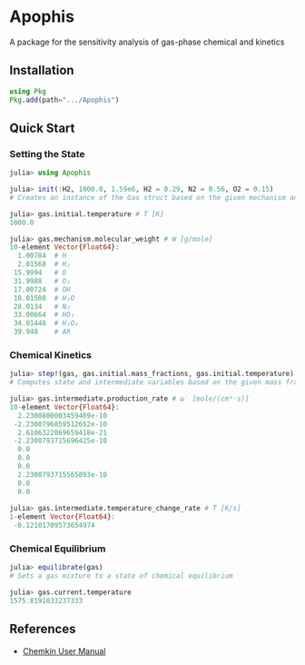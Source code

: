 # Apophis
A package for the sensitivity analysis of gas-phase chemical and kinetics

## Installation
```julia
using Pkg
Pkg.add(path=".../Apophis")
```
## Quick Start
### Setting the State
```julia
julia> using Apophis

julia> init(:H2, 1000.0, 1.59e6, H2 = 0.29, N2 = 0.56, O2 = 0.15)
# Creates an instance of the Gas struct based on the given mechanism and initial conditions

julia> gas.initial.temperature # T [K]
1000.0

julia> gas.mechanism.molecular_weight # W [g/mole]
10-element Vector{Float64}:
  1.00784  # H
  2.01568  # H₂
 15.9994   # O
 31.9988   # O₂
 17.00724  # OH
 18.01508  # H₂O
 28.0134   # N₂
 33.00664  # HO₂
 34.01448  # H₂O₂
 39.948    # AR
```
### Chemical Kinetics
```julia
julia> step!(gas, gas.initial.mass_fractions, gas.initial.temperature)
# Computes state and intermediate variables based on the given mass fractions and temperature

julia> gas.intermediate.production_rate # ω̇ [mole/(cm³⋅s)]
10-element Vector{Float64}:
  2.2300800003459409e-10
 -2.2300796859512652e-10
  2.6106322069659418e-21
 -2.2300793715696425e-10
  0.0
  0.0
  0.0
  2.2300793715565893e-10
  0.0
  0.0
  
julia> gas.intermediate.temperature_change_rate # Ṫ [K/s]
1-element Vector{Float64}:
 -0.12101709573654974
```
### Chemical Equilibrium
```julia
julia> equilibrate(gas)
# Sets a gas mixture to a state of chemical equilibrium

julia> gas.current.temperature
1575.8191033237333
```
## References
- [Chemkin User Manual](https://www3.nd.edu/~powers/ame.60636/chemkin2000.pdf)
